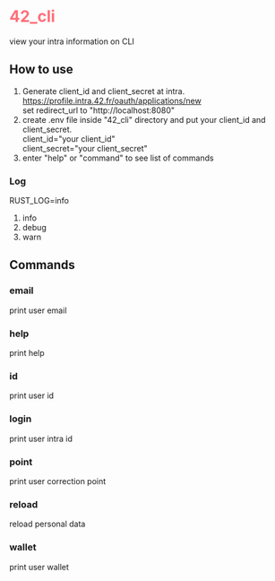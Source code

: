 # <span style="color: rgb(255, 111, 122)"> 42_cli </span>
view your intra information on CLI

## How to use
1. Generate client_id and client_secret at intra.\
https://profile.intra.42.fr/oauth/applications/new  \
set redirect_url to "http://localhost:8080"
2. create .env file inside "42_cli" directory and put your client_id and client_secret.\
	client_id="your client_id" \
	client_secret="your client_secret"
4. enter "help" or "command" to see list of commands

### Log
RUST_LOG=info

1. info
2. debug
3. warn

## Commands
### email
print user email
### help
print help
### id
print user id
### login
print user intra id
### point
print user correction point
### reload
reload personal data
### wallet
print user wallet
